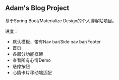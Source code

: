 Adam's Blog Project
------
基于Spring Boot/Materialize Design的个人博客站项目。

进度：
- 默认模板，带有Nav bar/Side nav bar/Footer
- 首页
- 各部分功能框架
- 查看所有心情Demo
- 悬停按钮
- 心情卡片移动端适配